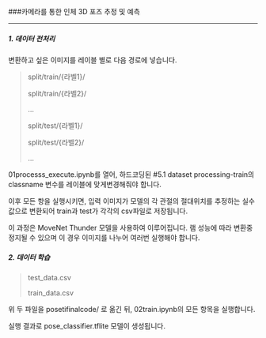 ###카메라를 통한 인체 3D 포즈 추정 및 예측

---

##### 1. 데이터 전처리

변환하고 싶은 이미지를 레이블 별로 다음 경로에 넣습니다.

>split/train/{라벨1}/
>
>split/train/{라벨2}/
>
>...
>
>split/test/{라벨1}/
>
>split/test/{라벨2}/
>
>...

01processs_execute.ipynb를 열어, 하드코딩된 #5.1 dataset processing-train의 classname 변수를 레이블에 맞게변경해줘야 합니다.

이후 모든 항을 실행시키면, 입력 이미지가 모델의 각 관절의 절대위치를 추정하는 실수값으로 변환되어 train과 test가 각각의 csv파일로 저장됩니다.

이 과정은 MoveNet Thunder 모델을 사용하여 이루어집니다. 램 성능에 따라 변환중 정지될 수 있으며 이 경우 이미지를 나누어 여러번 실행해야 합니다.



##### 2. 데이터 학습

>test_data.csv
>
>train_data.csv

위 두 파일을 posetifinalcode/ 로 옮긴 뒤, 02train.ipynb의 모든 항목을 실행합니다.

실행 결과로 pose_classifier.tflite 모델이 생성됩니다.
